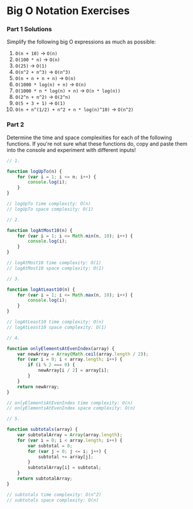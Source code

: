 # Big O Notation Exercises

### Part 1 Solutions

Simplify the following big O expressions as much as possible:

1. `O(n + 10)` -> `O(n)`
2. `O(100 * n)` -> `O(n)`
3. `O(25)` -> `O(1)`
4. `O(n^2 + n^3)` -> `O(n^3)`
5. `O(n + n + n + n)` -> `O(n)`
6. `O(1000 * log(n) + n)` -> `O(n)`
7. `O(1000 * n * log(n) + n)` -> `O(n * log(n))`
8. `O(2^n + n^2)` -> `O(2^n)`
9. `O(5 + 3 + 1)` -> `O(1)`
10. `O(n + n^(1/2) + n^2 + n * log(n)^10)` -> `O(n^2)`

### Part 2

Determine the time and space complexities for each of the following functions. If you're not sure what these functions do, copy and paste them into the console and experiment with different inputs!


```js
// 1.

function logUpTo(n) {
    for (var i = 1; i <= n; i++) {
        console.log(i);
    }
}

// logUpTo time complexity: O(n)
// logUpTo space complexity: O(1)

// 2. 

function logAtMost10(n) {
    for (var i = 1; i <= Math.min(n, 10); i++) {
        console.log(i);
    }
}

// logAtMost10 time complexity: O(1)
// logAtMost10 space complexity: O(1)

// 3. 

function logAtLeast10(n) {
    for (var i = 1; i <= Math.max(n, 10); i++) {
        console.log(i);
    }
}

// logAtLeast10 time complexity: O(n)
// logAtLeast10 space complexity: O(1)

// 4.

function onlyElementsAtEvenIndex(array) {
    var newArray = Array(Math.ceil(array.length / 2));
    for (var i = 0; i < array.length; i++) {
        if (i % 2 === 0) {
            newArray[i / 2] = array[i];
        }
    }
    return newArray;
}

// onlyElementsAtEvenIndex time complexity: O(n)
// onlyElementsAtEvenIndex space complexity: O(n)

// 5. 

function subtotals(array) {
    var subtotalArray = Array(array.length);
    for (var i = 0; i < array.length; i++) {
        var subtotal = 0;
        for (var j = 0; j <= i; j++) {
            subtotal += array[j];
        }
        subtotalArray[i] = subtotal;
    }
    return subtotalArray;
}

// subtotals time complexity: O(n^2)
// subtotals space complexity: O(n)
```

